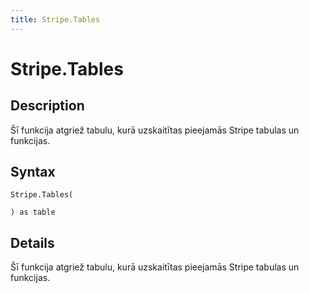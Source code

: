 ```yaml
---
title: Stripe.Tables
---
```


# Stripe.Tables


## Description

Šī funkcija atgriež tabulu, kurā uzskaitītas pieejamās Stripe tabulas un funkcijas.


## Syntax

```powerquery
Stripe.Tables(

) as table
```


## Details

Šī funkcija atgriež tabulu, kurā uzskaitītas pieejamās Stripe tabulas un funkcijas.


